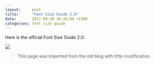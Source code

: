 ```yaml
---
layout:     post
title:      "Font Size Guide 2.0"
date:       2017-09-20 20:26:00 +1300
categories: font size guide
---
```


Here is the official Font Size Guide 2.0:

[![](https://2.bp.blogspot.com/-Z5uOOyhf6T0/WcImOnoKnrI/AAAAAAAAGNI/r75bOpOux94IWL0twsmzrn8Pb2E6Wfi3ACLcBGAs/s640/style-typography-styles-scale.png)](https://2.bp.blogspot.com/-Z5uOOyhf6T0/WcImOnoKnrI/AAAAAAAAGNI/r75bOpOux94IWL0twsmzrn8Pb2E6Wfi3ACLcBGAs/s1600/style-typography-styles-scale.png)

> This page was imported from the old blog with little modification.
